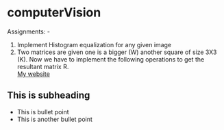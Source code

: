# computerVision
Assignments: -
 1. Implement Histogram equalization for any given image
 2. Two matrices are given one is a bigger (W) another square of size 3X3 (K). Now we have to
    implement the following operations to get the resultant matrix R.    
[My website](https://mrahaman786.blogspot.com/p/contac-me.html)

## This is subheading
* This is bullet point
* This is another bullet point
